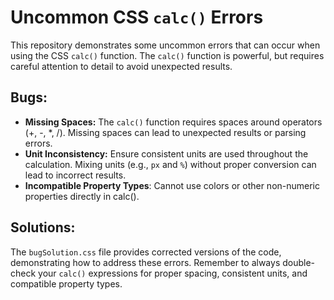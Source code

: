 # Uncommon CSS `calc()` Errors

This repository demonstrates some uncommon errors that can occur when using the CSS `calc()` function.  The `calc()` function is powerful, but requires careful attention to detail to avoid unexpected results.

## Bugs:

* **Missing Spaces:**  The `calc()` function requires spaces around operators (+, -, *, /).  Missing spaces can lead to unexpected results or parsing errors.
* **Unit Inconsistency:** Ensure consistent units are used throughout the calculation.  Mixing units (e.g., `px` and `%`) without proper conversion can lead to incorrect results. 
* **Incompatible Property Types**: Cannot use colors or other non-numeric properties directly in calc().

## Solutions:

The `bugSolution.css` file provides corrected versions of the code, demonstrating how to address these errors.  Remember to always double-check your `calc()` expressions for proper spacing, consistent units, and compatible property types.
